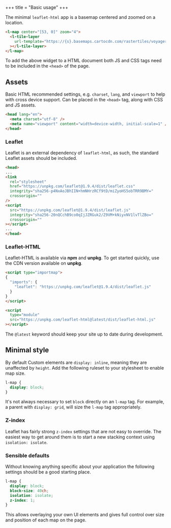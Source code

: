 +++
title = "Basic usage"
+++

The minimal `leaflet-html` app is a basemap centered and zoomed on a location.

```html
<l-map center="[53, 0]" zoom="4">
  <l-tile-layer
    url-template="https://{s}.basemaps.cartocdn.com/rastertiles/voyager/{z}/{x}/{y}{r}.png"
  ></l-tile-layer>
</l-map>
```

<l-map center="[53, 0]" zoom="4">
  <l-tile-layer
    url-template="https://{s}.basemaps.cartocdn.com/rastertiles/voyager/{z}/{x}/{y}{r}.png"
  ></l-tile-layer>
</l-map>

To add the above widget to a HTML document both JS and CSS tags need to be included in the `<head>` of the page.

## Assets

Basic HTML recommended settings, e.g. `charset`, `lang`, and `viewport` to help with cross device support.
Can be placed in the `<head>` tag, along with CSS and JS assets.

```html
<head lang="en">
  <meta charset="utf-8" />
  <meta name="viewport" content="width=device-width, initial-scale=1" />
</head>
```

### Leaflet

Leaflet is an external dependency of `leaflet-html`, as such,
the standard Leaflet assets should be included.

```html
<head>
...
<link
  rel="stylesheet"
  href="https://unpkg.com/leaflet@1.9.4/dist/leaflet.css"
  integrity="sha256-p4NxAoJBhIIN+hmNHrzRCf9tD/miZyoHS5obTRR9BMY="
  crossorigin=""
/>
<script
  src="https://unpkg.com/leaflet@1.9.4/dist/leaflet.js"
  integrity="sha256-20nQCchB9co0qIjJZRGuk2/Z9VM+kNiyxNV1lvTlZBo="
  crossorigin=""
></script>
...
</head>
```

### Leaflet-HTML

Leaflet-HTML is available via **npm** and **unpkg**.
To get started quickly, use the CDN version available on **unpkg**.

```html
<script type="importmap">
{
  "imports": {
    "leaflet": "https://unpkg.com/leaflet@1.9.4/dist/leaflet.js"
  }
}
</script>
```

```html
<script
  type="module"
  src="https://unpkg.com/leaflet-html@latest/dist/leaflet-html.js"
></script>
```

The `@latest` keyword should keep your site up to date during development.

## Minimal style

By default Custom elements are `display: inline`,
meaning they are unaffected by `height`.
Add the following ruleset to your stylesheet to enable map size.

```css
l-map {
  display: block;
}
```

It's not always necessary to set `block` directly on an `l-map` tag.
For example, a parent with `display: grid`, will size the `l-map` tag appropriately.

### Z-index

Leaflet has fairly strong `z-index` settings that are not easy to override.
The easiest way to get around them is to start a new stacking context using `isolation: isolate`.

### Sensible defaults

Without knowing anything specific about your application the following settings should be a good starting place.

```css
l-map {
  display: block;
  block-size: 40ch;
  isolation: isolate;
  z-index: 1;
}
```

This allows overlaying your own UI elements and gives full control over size and position of each map on the page.
